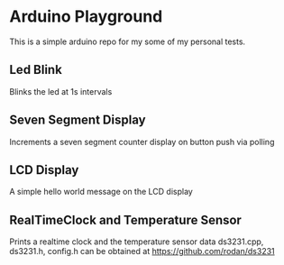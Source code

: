 # Arduino Playground
This is a simple arduino repo for my some of my personal tests.

## Led Blink
Blinks the led at 1s intervals

## Seven Segment Display
Increments a seven segment counter display on button push via polling

## LCD Display
A simple hello world message on the LCD display

## RealTimeClock and Temperature Sensor
Prints a realtime clock and the temperature sensor data
ds3231.cpp, ds3231.h, config.h can be obtained at https://github.com/rodan/ds3231


